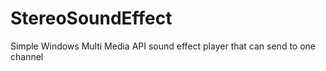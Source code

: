 StereoSoundEffect
=================

Simple Windows Multi Media API sound effect player that can send to one channel
